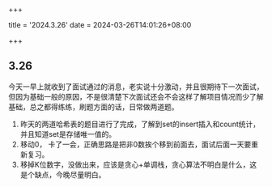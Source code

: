 +++

title = '2024.3.26'
date = 2024-03-26T14:01:26+08:00

+++

## 3.26

​		今天一早上就收到了面试通过的消息，老实说十分激动，并且很期待下一次面试，但因为基础一般的原因，不是很清楚下次面试还会不会这样了解项目情况而少了解基础，总之都得练练，刷题方面的话，日常做两道题。

1. 昨天的两道哈希表的题目进行了完成，了解到set的insert插入和count统计，并且知道set是存储唯一值的。
2. 移动0， 卡了一会，正确思路是把非0数挨个移到前面去，面试后面一天要重新复习。
3. 移掉K位数字，没做出来，应该是贪心+单调栈，贪心算法不明白是什么，这是个缺点，今晚尽量明白。
